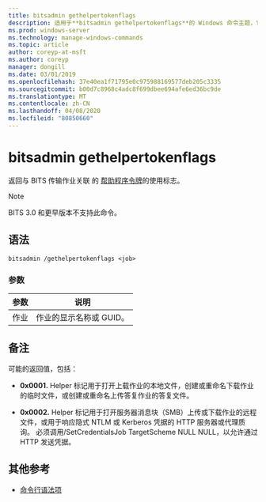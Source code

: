 ```yaml
---
title: bitsadmin gethelpertokenflags
description: 适用于**bitsadmin gethelpertokenflags**的 Windows 命令主题，它返回与 BITS 传输作业关联的帮助程序令牌的用法标志。
ms.prod: windows-server
ms.technology: manage-windows-commands
ms.topic: article
author: coreyp-at-msft
ms.author: coreyp
manager: dongill
ms.date: 03/01/2019
ms.openlocfilehash: 37e40ea1f71795e0c975988169577deb205c3335
ms.sourcegitcommit: b00d7c8968c4adc8f699dbee694afe6ed36bc9de
ms.translationtype: MT
ms.contentlocale: zh-CN
ms.lasthandoff: 04/08/2020
ms.locfileid: "80850660"
---
```

# <a name="bitsadmin-gethelpertokenflags"></a>bitsadmin gethelpertokenflags

返回与 BITS 传输作业关联 的 [帮助程序令牌](https://docs.microsoft.com/windows/win32/bits/helper-tokens-for-bits-transfer-jobs)的使用标志。

> [!NOTE]
> BITS 3.0 和更早版本不支持此命令。

## <a name="syntax"></a>语法

```
bitsadmin /gethelpertokenflags <job>
```

### <a name="parameters"></a>参数

| 参数 | 说明 |
| -------------- | -------------- |
| 作业 | 作业的显示名称或 GUID。 |

## <a name="remarks"></a>备注

可能的返回值，包括：

- **0x0001.** Helper 标记用于打开上载作业的本地文件，创建或重命名下载作业的临时文件，或创建或重命名上传答复作业的答复文件。

- **0x0002.** Helper 标记用于打开服务器消息块（SMB）上传或下载作业的远程文件，或用于响应隐式 NTLM 或 Kerberos 凭据的 HTTP 服务器或代理质询。 必须调用/SetCredentialsJob TargetScheme NULL NULL，以允许通过 HTTP 发送凭据。

## <a name="additional-references"></a>其他参考

- [命令行语法项](command-line-syntax-key.md)
